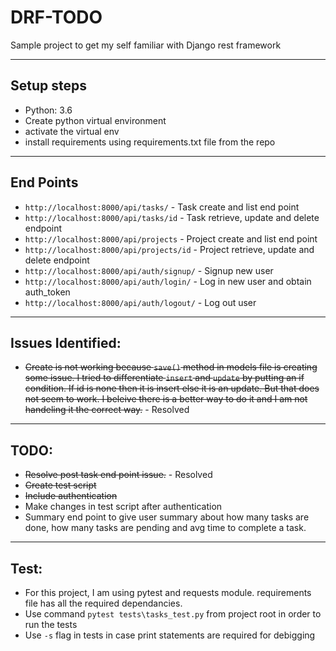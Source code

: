 # DRF-TODO
Sample project to get my self familiar with Django rest framework
___

## Setup steps
* Python: 3.6
* Create python virtual environment
* activate the virtual env
* install requirements using requirements.txt file from the repo

___
## End Points
* ```http://localhost:8000/api/tasks/``` - Task create and list end point
* ```http://localhost:8000/api/tasks/id``` - Task retrieve, update and delete endpoint
* ```http://localhost:8000/api/projects``` - Project create and list end point
* ```http://localhost:8000/api/projects/id``` - Project retrieve, update and delete endpoint
* ```http://localhost:8000/api/auth/signup/``` - Signup new user
* ```http://localhost:8000/api/auth/login/``` - Log in new user and obtain auth_token
* ```http://localhost:8000/api/auth/logout/``` - Log out user 
___
## Issues Identified:
* ~~Create is not working because ```save()``` method in models file is creating some issue. I tried to differentiate ```insert``` and ```update``` by putting an if condition. If id is none then it is insert else it is an update. But that does not seem to work. I beleive there is a better way to do it and I am not handeling it the correct way.~~ - Resolved
___
## TODO:
* ~~Resolve post task end point issue.~~ - Resolved 
* ~~Create test script~~
* ~~Include authentication~~
* Make changes in test script after authentication
* Summary end point to give user summary about how many tasks are done, how many tasks are pending and avg time to complete a task.
 
___
## Test:
* For this project, I am using pytest and requests module. requirements file has all the required dependancies.
* Use command ```pytest tests\tasks_test.py``` from project root in order to run the tests
* Use ```-s``` flag in tests in case print statements are required for debigging

